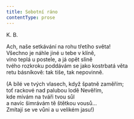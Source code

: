 ```yaml
---
title: Sobotní ráno
contentType: prose
---
```


K. B.

Ach, naše setkávání na rohu třetího světa!  
Všechno je náhle jiné u tebe v klíně,  
víno teplá u postele, a já opět slině  
tvého rozkroku poddávám se jako kostrbatá věta  
retu básníkově: tak tiše, tak nepovinně.

(A bílé ve tvých vlasech, když špatně zaměřím;  
toť rackové nad palubou lodě Nevěřím,  
kde mívám na tváři tvou sůl  
a navíc šimrávám tě štětkou vousů…  
Zmítají se ve vůni a u velikém jasu!)
